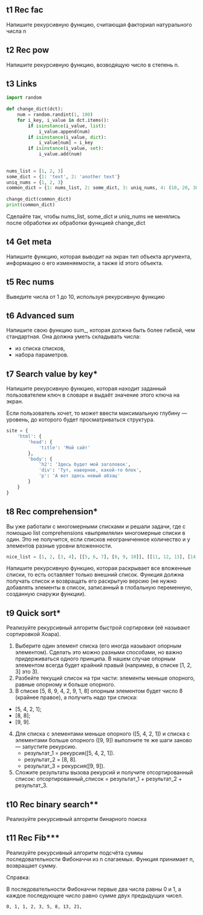 ## t1 Rec fac
Напишите рекурсивную функцию, считающая факториал натурального числа n

## t2 Rec pow 
Напишите рекурсивную функцию, возводящую число в степень n.

## t3 Links
```python
import random
 
def change_dict(dct):
    num = random.randint(1, 100)
    for i_key, i_value in dct.items():
        if isinstance(i_value, list):
            i_value.append(num)
        if isinstance(i_value, dict):
            i_value[num] = i_key
        if isinstance(i_value, set):
            i_value.add(num)
 
 
nums_list = [1, 2, 3]
some_dict = {1: 'text', 2: 'another text'}
uniq_nums = {1, 2, 3}
common_dict = {1: nums_list, 2: some_dict, 3: uniq_nums, 4: (10, 20, 30)}
 
change_dict(common_dict)
print(common_dict)
```

Сделайте так, чтобы nums_list, some_dict и uniq_nums не менялись после обработки их обработки функцией change_dict

## t4 Get meta
Напишите функцию, которая выводит на экран тип объекта аргумента, информацию о его изменяемости, а также id этого объекта.

## t5 Rec nums
Выведите числа от 1 до 10, используя рекурсивную функцию

## t6 Advanced sum
Напишите свою функцию sum_, которая должна быть более гибкой, чем стандартная. Она должна уметь складывать числа:

- из списка списков,
- набора параметров.

## t7 Search value by key*
Напишите рекурсивную функцию, которая находит заданный пользователем ключ в словаре и выдаёт значение этого ключа на экран.

Если пользователь хочет, то может ввести максимальную глубину — уровень, до которого будет просматриваться структура. 
```python
site = {
    'html': {
        'head': {
            'title': 'Мой сайт'
        },
        'body': {
            'h2': 'Здесь будет мой заголовок',
            'div': 'Тут, наверное, какой-то блок',
            'p': 'А вот здесь новый абзац'
        }
    }
}
```

## t8 Rec comprehension*
Вы уже работали с многомерными списками и решали задачи, где с помощью list comprehensions «выпрямляли» многомерные списки в один. Это не получится, если списков неограниченное количество и у элементов разные уровни вложенности.

```python
nice_list = [1, 2, [3, 4], [[5, 6, 7], [8, 9, 10]], [[11, 12, 13], [14, 15], [16, 17, 18]]]
```

Напишите рекурсивную функцию, которая раскрывает все вложенные списки, то есть оставляет только внешний список.
Функция должна получать список и возвращать его раскрытую версию (не нужно добавлять элементы в список, записанный в глобальную переменную, созданную снаружи функции).

## t9 Quick sort*
Реализуйте рекурсивный алгоритм быстрой сортировки (её называют сортировкой Хоара). 

1. Выберите один элемент списка (его иногда называют опорным элементом). Сделать это можно разными способами, но важно придерживаться одного принципа. В нашем случае опорным элементом всегда будет крайний правый (например, в списке [1, 2, 3] это 3).
2. Разбейте текущий список на три части: элементы меньше опорного, равные опорному и больше опорного. 
3. В списке [5, 8, 9, 4, 2, 9, 1, 8] опорным элементом будет число 8 (крайнее правое), а получить надо три списка:
  - [5, 4, 2, 1];
  - [8, 8];
  - [9, 9].
4. Для списка с элементами меньше опорного ([5, 4, 2, 1]) и списка с элементами больше опорного ([9, 9]) выполните те же шаги заново — запустите рекурсию.
   - результат_1 = рекурсия([5, 4, 2, 1]).
   - результат_2 = [8, 8].
   - результат_3 = рекурсия([9, 9]).
5. Сложите результаты вызова рекурсий и получите отсортированный список: отсортированный_список = результат_1 + результат_2 + результат_3.

## t10 Rec binary search**
Реализуйте рекурсивный алгоритм бинарного поиска

## t11 Rec Fib***
Реализуйте рекурсивный алгоритм подсчёта суммы последовательности Фибоначчи из n слагаемых. Функция принимает n, возвращает сумму.

Справка:

В последовательности Фибоначчи первые два числа равны 0 и 1, а каждое последующее число равно сумме двух предыдущих чисел.

```text
0, 1, 1, 2, 3, 5, 8, 13, 21,
```


